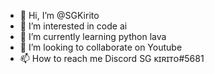 - 👋 Hi, I’m @SGKirito
- 👀 I’m interested in code ai
- 🌱 I’m currently learning python lava
- 💞️ I’m looking to collaborate on Youtube
- 📫 How to reach me Discord SG ᴋɪʀɪᴛᴏ#5681

<!---
SGKirito/SGKirito is a ✨ special ✨ repository because its `README.md` (this file) appears on your GitHub profile.
You can click the Preview link to take a look at your changes.
--->
